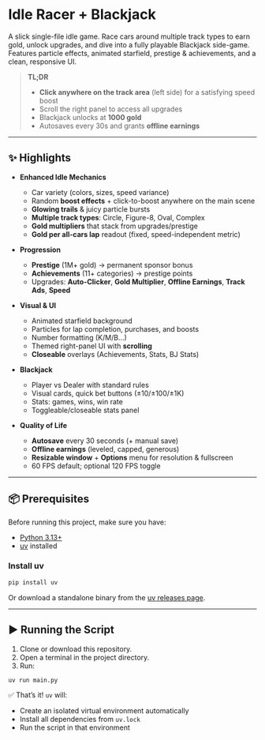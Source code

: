 # Idle Racer + Blackjack

A slick single-file idle game. Race cars around multiple track types to earn gold, unlock upgrades, and dive into a fully playable Blackjack side-game. Features particle effects, animated starfield, prestige & achievements, and a clean, responsive UI.

> **TL;DR**  
> - **Click anywhere on the track area** (left side) for a satisfying speed boost  
> - Scroll the right panel to access all upgrades  
> - Blackjack unlocks at **1000 gold**  
> - Autosaves every 30s and grants **offline earnings**  

---

## ✨ Highlights

- **Enhanced Idle Mechanics**
  - Car variety (colors, sizes, speed variance)
  - Random **boost effects** + click-to-boost anywhere on the main scene
  - **Glowing trails** & juicy particle bursts
  - **Multiple track types**: Circle, Figure-8, Oval, Complex
  - **Gold multipliers** that stack from upgrades/prestige
  - **Gold per all-cars lap** readout (fixed, speed-independent metric)

- **Progression**
  - **Prestige** (1M+ gold) → permanent sponsor bonus
  - **Achievements** (11+ categories) → prestige points
  - Upgrades: **Auto-Clicker**, **Gold Multiplier**, **Offline Earnings**, **Track Ads**, **Speed**

- **Visual & UI**
  - Animated starfield background
  - Particles for lap completion, purchases, and boosts
  - Number formatting (K/M/B…)
  - Themed right-panel UI with **scrolling**
  - **Closeable** overlays (Achievements, Stats, BJ Stats)

- **Blackjack**
  - Player vs Dealer with standard rules
  - Visual cards, quick bet buttons (±10/±100/±1K)
  - Stats: games, wins, win rate
  - Toggleable/closeable stats panel

- **Quality of Life**
  - **Autosave** every 30 seconds (+ manual save)
  - **Offline earnings** (leveled, capped, generous)
  - **Resizable window** + **Options** menu for resolution & fullscreen
  - 60 FPS default; optional 120 FPS toggle

---
## 📦 Prerequisites

Before running this project, make sure you have:

- [Python 3.13+](https://www.python.org/downloads/)
- [uv](https://github.com/astral-sh/uv) installed

### Install uv

```bash
pip install uv
```

Or download a standalone binary from the [uv releases page](https://github.com/astral-sh/uv/releases).

---

## ▶️ Running the Script

1. Clone or download this repository.
2. Open a terminal in the project directory.
3. Run:

```bash
uv run main.py
```

✅ That’s it! `uv` will:

- Create an isolated virtual environment automatically
- Install all dependencies from `uv.lock`
- Run the script in that environment